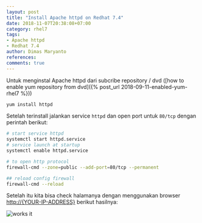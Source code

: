```yaml
---
layout: post
title: "Install Apache httpd on Redhat 7.4"
date: 2018-11-07T20:38:08+07:00
category: rhel7
tags: 
- Apache httpd
- Redhat 7.4
author: Dimas Maryanto
references:
comments: true
---
```


Untuk menginstal Apache httpd dari subcribe repository / dvd ([how to enable yum repository from dvd]({% post_url 2018-09-11-enabled-yum-rhel7 %}))

<!--more-->

```bash
yum install httpd
```

Setelah terinstall jalankan service `httpd` dan open port untuk `80/tcp` dengan perintah berikut:

```bash
# start service httpd
systemctl start httpd.service
# service launch at startup
systemctl enable httpd.service

# to open http protocol
firewall-cmd --zone=public --add-port=80/tcp --permanent

## reload config firewall
firewall-cmd --reload
```

Setelah itu kita bisa check halamanya dengan menggunakan browser [http://{YOUR-IP-ADDRESS}](http://localhost) berikut hasilnya:

![works it]({{site.baseurl}}/assets/img/posts/httpd-ssl-rehel7/work-it.png)